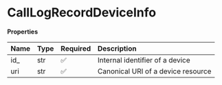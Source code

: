# CallLogRecordDeviceInfo

**Properties**

| Name | Type | Required | Description                        |
| :--- | :--- | :------- | :--------------------------------- |
| id\_ | str  | ✅       | Internal identifier of a device    |
| uri  | str  | ✅       | Canonical URI of a device resource |

<!-- This file was generated by liblab | https://liblab.com/ -->
